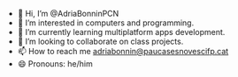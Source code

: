 - 👋 Hi, I’m @AdriaBonninPCN
- 👀 I’m interested in computers and programming.
- 🌱 I’m currently learning multiplatform apps development.
- 💞️ I’m looking to collaborate on class projects.
- 📫 How to reach me adriabonnin@paucasesnovescifp.cat
- 😄 Pronouns: he/him

<!---
AdriaBonninPCN/AdriaBonninPCN is a ✨ special ✨ repository because its `README.md` (this file) appears on your GitHub profile.
You can click the Preview link to take a look at your changes.
--->
